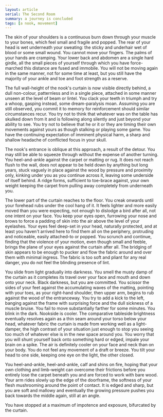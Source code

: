 ```yaml
---
layout: article
serial: The Second Room
summary: a journey is concluded
tags: [a nook, movement]
---
```


The skin of your shoulders is a continuous burn down through your muscle to your bones, which feel small and fragile and popped. The rear of your head is wet underneath your sweating: the sticky and underhair wet of blood or some small wound.  You cannot move your fingers.  The palms of your hands are cramping.  Your lower back and abdomen are a single hard girdle, all the small pieces of yourself through which you have force-marched this distance are fused and immobile. You will not be moving again in the same manner, not for some time at least, but you still have the majority of your ankle and toe and foot strength as a reserve.

The full wall-height of the nook's curtain is now visible directly behind, a dull non-colour, patternless and in a single piece, attached in some manner unseen at the level of beam or lintel. You clack your teeth in triumph and try a whoop, gasping instead, some dream-paralysis moan. Assuming you are still observed, you commit it to memory for reinforcement should similar circumstances recur. You try not to think that whatever was on the table has skulked down from it and is following along silently and just beyond your ability to see.  You try not to believe that he or it or they are timing their own movements against yours as though stalking or playing some game.  You have the continuing expectation of imminent physical harm, a sharp and shallow headache of conflicted focus in your skull.

The nook's entrance is oblique at this approach, a result of the detour. You may still be able to squeeze through without the expense of another turning. You heel-and-ankle against the carpet or matting or rug.  It does not reach flush to the wall, does not appear to be held down by anything but long years, stuck vaguely in place against the wood by pressure and proximity only, kinking under you as you continue across it, leaving some underside of itself behind.  A ridge forms, sufficient to toe-brace against, your own weight keeping the carpet from pulling away completely from underneath you. 

The lower part of the curtain reaches to the floor. You creak onwards until your forehead rubs under the cool hang of it.  It feels lighter and more easily moved than you were expecting, not enough to dislodge a bird after all, not one intent on your face.  You keep your eyes open, furrowing your nose and brows to force a padding of skin into the air above the level of your eyelashes.  Your eyes feel deep-set in your head, naturally protected, and at least you haven't arrived here to find them all on the periphery, protruding and noticeable, easily attached-to or popped.  You scrunch and continue, finding that the violence of your motion, even though small and feeble, brings the plane of your eyes against the curtain after all. The bridging of skin appears to be enough to pucker and flow the fabric around and over them with minimal ingress.  The fabric is too soft and pliant for any real danger, you do not feel the blinding presence of lint.

You slide from light gradually into darkness.  You smell the musty damp of the curtain as it completes its travel over your face and mouth and down onto your neck. Black darkness, but you are committed. You scissor the sides of your feet against the accumulating waves of the matting, pointing with your toes, as your right-hand shoulder, then upper arm, begins to rub against the wood of the entranceway.  You try to add a kick to the left, banging against the frame with surprising force and the dull sickness of a muscle bruise. You fail to move substantially farther for some minutes.  You blink in the dark.  Nookside is cooler.  The comparative tableside brightness eventually resolves again as a thin seam around your torso below your head, whatever fabric the curtain is made from working well as a light-damper, the high contrast of your situation just enough to stop you seeing too much of whatever else is in the new space around you.  You worry that you will shunt yourself back onto something hard or edged, impale your brain on a spike. The air is definitely cooler on your face and neck than on your body.  You do not feel any movement of a draft or breeze. You tilt your head to one side, keeping one eye on the light, the other closed.  

You heel-and-ankle, heel-and-ankle, calf and shins on fire, hoping that your own clothing and limb-weight can overcome their frictions before you entirely lose the carpet beneath you and are forced to work with bare wood. Your arm rides slowly up the edge of the doorframe, the softness of your flesh mushrooming around the point of contact.  It is edged and sharp, but you are soft and mallowy  and eventually the growing pressure pushes you back towards the middle again, still at an angle.  

You have stopped at a maximum of impotence and exposure, bifurcated by the curtain. 
